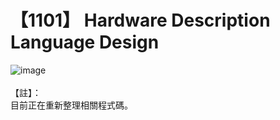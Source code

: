 # 【1101】 Hardware Description Language Design
![image](https://github.com/EEGuizhi/IC-Design-Learning/assets/99305855/8671d879-b121-4527-a422-c6150c666008)
<br><br>
【註】：<br>
目前正在重新整理相關程式碼。
